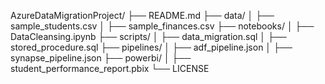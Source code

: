 AzureDataMigrationProject/
├── README.md
├── data/
│   ├── sample_students.csv
│   ├── sample_finances.csv
├── notebooks/
│   ├── DataCleansing.ipynb
├── scripts/
│   ├── data_migration.sql
│   ├── stored_procedure.sql
├── pipelines/
│   ├── adf_pipeline.json
│   ├── synapse_pipeline.json
├── powerbi/
│   ├── student_performance_report.pbix
└── LICENSE
